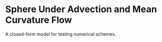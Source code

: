Sphere Under Advection and Mean Curvature Flow
==============================================
A closed-form model for testing numerical schemes.

